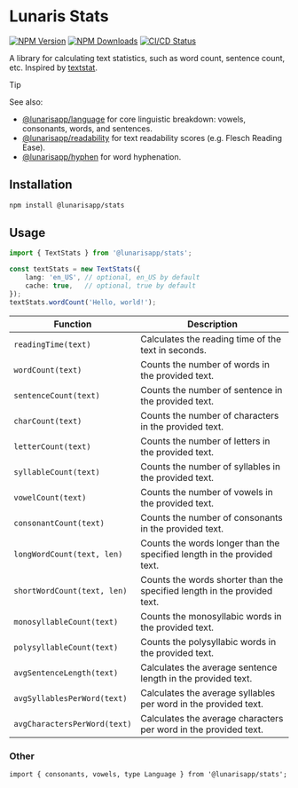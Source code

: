 # Lunaris Stats

[![NPM Version](https://img.shields.io/npm/v/%40lunarisapp%2Fstats)](https://www.npmjs.com/package/@lunarisapp/stats)
[![NPM Downloads](https://img.shields.io/npm/dm/%40lunarisapp%2Fstats)](https://www.npmjs.com/package/@lunarisapp/stats)
[![CI/CD Status](https://img.shields.io/github/actions/workflow/status/LunarisApp/text-tools/checks.yml?label=CI%2FCD)](https://github.com/LunarisApp/text-tools/actions/workflows/checks.yml)

A library for calculating text statistics, such as word count, sentence count, etc. Inspired by [textstat](https://github.com/textstat/textstat).

> [!TIP]
> See also:
>   - [@lunarisapp/language](https://github.com/LunarisApp/text-tools/tree/main/packages/language) for core linguistic breakdown: vowels, consonants, words, and sentences.
>   - [@lunarisapp/readability](https://github.com/LunarisApp/text-tools/tree/main/packages/readability) for text readability scores (e.g. Flesch Reading Ease).
>   - [@lunarisapp/hyphen](https://github.com/LunarisApp/text-tools/tree/main/packages/hyphen) for word hyphenation.

## Installation

```bash
npm install @lunarisapp/stats
```

## Usage

```typescript
import { TextStats } from '@lunarisapp/stats';

const textStats = new TextStats({ 
    lang: 'en_US', // optional, en_US by default
    cache: true,   // optional, true by default
});
textStats.wordCount('Hello, world!');
```

| Function                            | Description                                                                 |
|-------------------------------------|-----------------------------------------------------------------------------|
| `readingTime(text)`                 | Calculates the reading time of the text in seconds.                         |
| `wordCount(text)`                   | Counts the number of words in the provided text.                            |
| `sentenceCount(text)`               | Counts the number of sentence in the provided text.                         |
| `charCount(text)`                   | Counts the number of characters in the provided text.                       |
| `letterCount(text)`                 | Counts the number of letters in the provided text.                          |
| `syllableCount(text)`               | Counts the number of syllables in the provided text.                        |
| `vowelCount(text)`                  | Counts the number of vowels in the provided text.                           |
| `consonantCount(text)`              | Counts the number of consonants in the provided text.                       |
| `longWordCount(text, len)`          | Counts the words longer than the specified length in the provided text.     |
| `shortWordCount(text, len)`         | Counts the words shorter than the specified length in the provided text.    |
| `monosyllableCount(text)`           | Counts the monosyllabic words in the provided text.                         |
| `polysyllableCount(text)`           | Counts the polysyllabic words in the provided text.                         |
| `avgSentenceLength(text)`           | Calculates the average sentence length in the provided text.                |
| `avgSyllablesPerWord(text)`         | Calculates the average syllables per word in the provided text.             |
| `avgCharactersPerWord(text)`        | Calculates the average characters per word in the provided text.            |

### Other
```
import { consonants, vowels, type Language } from '@lunarisapp/stats';
```
